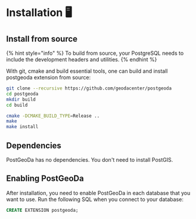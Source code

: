 # Installation 🖥️

## Install from source

{% hint style="info" %}
 To build from source, your PostgreSQL needs to include the development headers and utilities. 
{% endhint %}

With git, cmake and build essential tools, one can build and install postgeoda extension from source: 

```bash
git clone --recursive https://github.com/geodacenter/postgeoda
cd postgeoda
mkdir build
cd build

cmake -DCMAKE_BUILD_TYPE=Release ..
make
make install
```

## Dependencies

PostGeoDa has no dependencies. You don't need to install PostGIS.

## Enabling PostGeoDa

After installation, you need to enable PostGeoDa in each database that you want to use. Run the following SQL when you connect to your database:

```sql
CREATE EXTENSION postgeoda;
```

